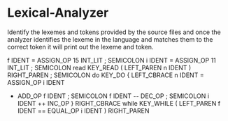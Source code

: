 # Lexical-Analyzer
Identify the lexemes and tokens provided by the source files and once the analyzer identifies the lexeme in the language and matches them to the correct token it will print out the lexeme and token. 

f IDENT
= ASSIGN_OP
15 INT_LIT
; SEMICOLON
i IDENT
= ASSIGN_OP
11 INT_LIT
; SEMICOLON
read KEY_READ
( LEFT_PAREN
n IDENT
) RIGHT_PAREN
; SEMICOLON
do KEY_DO
{ LEFT_CBRACE
n IDENT
= ASSIGN_OP
i IDENT
+ ADD_OP
f IDENT
; SEMICOLON
f IDENT
-- DEC_OP
; SEMICOLON
i IDENT
++ INC_OP
} RIGHT_CBRACE
while KEY_WHILE
( LEFT_PAREN
f IDENT
== EQUAL_OP
i IDENT
) RIGHT_PAREN
